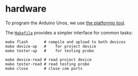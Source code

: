 # hardware

To program the Arduino Unos, we use [the platformio tool][pio].

The [`Makefile`][mk] provides a simpler interface for common tasks:

    make flash       # compile and upload to both devices
    make device-up   #    for project device
    make tester-up   #    for testing probe

    make device-read # read project device
    make tester-read # read testing probe
    make close       # close com ports

[pio]:https://github.com/platformio/platformio-core
[mk]:./Makefile

